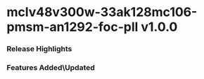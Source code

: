 # mclv48v300w-33ak128mc106-pmsm-an1292-foc-pll v1.0.0
### Release Highlights



### Features Added\Updated



